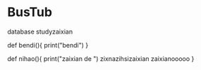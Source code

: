 # BusTub
database studyzaixian

def bendi(){
print("bendi")
}


def nihao(){
print("zaixian de ")
zixnazihsizaixian
zaixianooooo
}
